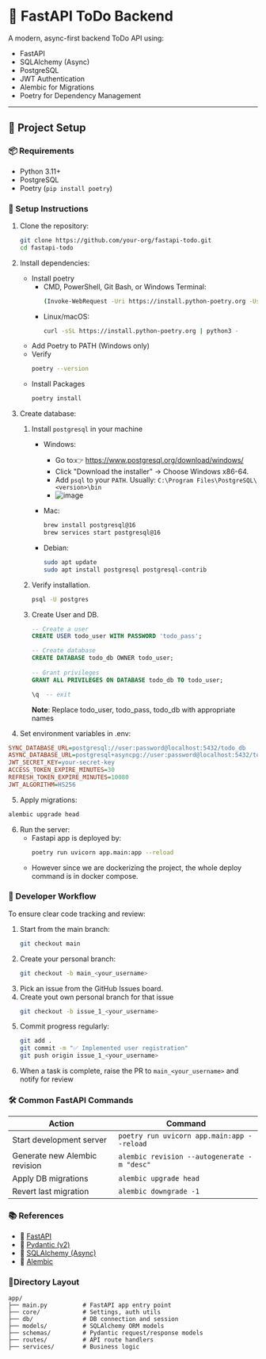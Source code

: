 # 📝 FastAPI ToDo Backend

A modern, async-first backend ToDo API using:

- FastAPI
- SQLAlchemy (Async)
- PostgreSQL
- JWT Authentication
- Alembic for Migrations
- Poetry for Dependency Management

---

## 🚀 Project Setup

### 📦 Requirements

- Python 3.11+
- PostgreSQL
- Poetry (`pip install poetry`)

### 📁 Setup Instructions

1. Clone the repository:
   ```bash
   git clone https://github.com/your-org/fastapi-todo.git
   cd fastapi-todo
   ```
2. Install dependencies:
   - Install poetry
      - CMD, PowerShell, Git Bash, or Windows Terminal:
         ```bash
         (Invoke-WebRequest -Uri https://install.python-poetry.org -UseBasicParsing).Content | python -
         ```
      - Linux/macOS:
         ```bash
         curl -sSL https://install.python-poetry.org | python3 -
         ```
   - Add Poetry to PATH (Windows only)
   - Verify
      ```bash
      poetry --version
      ``` 
   - Install Packages
      ```bash
      poetry install
      ```  

3. Create database:
   1. Install `postgresql` in your machine
      - Windows:
         - Go to:👉 https://www.postgresql.org/download/windows/
         - Click "Download the installer" → Choose Windows x86-64.
         - Add `psql` to your `PATH`. Usually: `C:\Program Files\PostgreSQL\<version>\bin`
         - ![image](https://github.com/user-attachments/assets/2dc2d80d-4605-49cf-9709-801ebcd42dcb)

      - Mac:
         ```bash
         brew install postgresql@16
         brew services start postgresql@16
         ```
      - Debian:
         ```bash
         sudo apt update
         sudo apt install postgresql postgresql-contrib
         ```
   2. Verify installation.
      ```bash
      psql -U postgres
      ```
   3. Create User and DB.
      ```sql
      -- Create a user
      CREATE USER todo_user WITH PASSWORD 'todo_pass';

      -- Create database
      CREATE DATABASE todo_db OWNER todo_user;
    
      -- Grant privileges
      GRANT ALL PRIVILEGES ON DATABASE todo_db TO todo_user;

      \q  -- exit
      ```
      **Note**: Replace todo_user, todo_pass, todo_db with appropriate names
4. Set environment variables in .env:
```ini
SYNC_DATABASE_URL=postgresql://user:password@localhost:5432/todo_db
ASYNC_DATABASE_URL=postgresql+asyncpg://user:password@localhost:5432/todo_db
JWT_SECRET_KEY=your-secret-key
ACCESS_TOKEN_EXPIRE_MINUTES=30
REFRESH_TOKEN_EXPIRE_MINUTES=10080
JWT_ALGORITHM=HS256
```

5. Apply migrations:
```bash
alembic upgrade head
```
6. Run the server:
   - Fastapi app is deployed by:
      ```bash
      poetry run uvicorn app.main:app --reload
      ```
   - However since we are dockerizing the project, the whole deploy command is in docker compose.

### 👥 Developer Workflow

To ensure clear code tracking and review:

1. Start from the main branch:
   ```bash
   git checkout main
   ```
2. Create your personal branch:
   ```bash
   git checkout -b main_<your_username>
   ```
3. Pick an issue from the GitHub Issues board.
4. Create yout own personal branch for that issue
   ```bash
   git checkout -b issue_1_<your_username>
   ```
5. Commit progress regularly:
   ```bash
   git add .
   git commit -m "✅ Implemented user registration"
   git push origin issue_1_<your_username>
   ```
6. When a task is complete, raise the PR to `main_<your_username>` and notify for review

### 🛠️ Common FastAPI Commands

| Action                        | Command                                     |
| ----------------------------- | ------------------------------------------- |
| Start development server      | `poetry run uvicorn app.main:app --reload`  |
| Generate new Alembic revision | `alembic revision --autogenerate -m "desc"` |
| Apply DB migrations           | `alembic upgrade head`                      |
| Revert last migration         | `alembic downgrade -1`                      |

### 📚 References

- 📘 [FastAPI](https://fastapi.tiangolo.com/)
- 📘 [Pydantic (v2)](https://docs.pydantic.dev/2.9/)
- 📘 [SQLAlchemy (Async)](https://docs.sqlalchemy.org/en/20/orm/extensions/asyncio.html)
- 📘 [Alembic](https://alembic.sqlalchemy.org/en/latest/)

### 📂Directory Layout

```
app/
├── main.py          # FastAPI app entry point
├── core/            # Settings, auth utils
├── db/              # DB connection and session
├── models/          # SQLAlchemy ORM models
├── schemas/         # Pydantic request/response models
├── routes/          # API route handlers
├── services/        # Business logic

```


